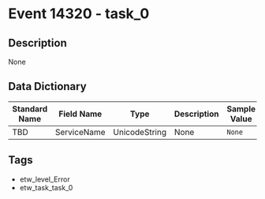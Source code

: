 # Event 14320 - task_0

## Description
None

## Data Dictionary
|Standard Name|Field Name|Type|Description|Sample Value|
|---|---|---|---|---|
|TBD|ServiceName|UnicodeString|None|`None`|

## Tags
* etw_level_Error
* etw_task_task_0